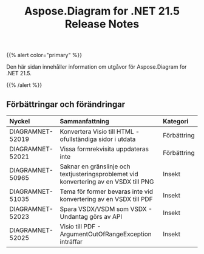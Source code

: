﻿---
title: Aspose.Diagram for .NET 21.5 Release Notes
type: docs
weight: 8
url: /sv/net/aspose-diagram-for-net-21-5-release-notes/
---
{{% alert color="primary" %}} 

Den här sidan innehåller information om utgåvor för Aspose.Diagram for .NET 21.5.

{{% /alert %}} 
## **Förbättringar och förändringar**

|**Nyckel**|**Sammanfattning**|**Kategori**|
|:- |:- |:- |
|DIAGRAMNET-52019|Konvertera Visio till HTML - ofullständiga sidor i utdata|Förbättring|
|DIAGRAMNET-52021|Vissa formrekvisita uppdateras inte|Förbättring|
|DIAGRAMNET-50965|Saknar en gränslinje och textjusteringsproblemet vid konvertering av en VSDX till PNG|Insekt|
|DIAGRAMNET-51035|Tema för former bevaras inte vid konvertering av en VSDX till PDF|Insekt|
|DIAGRAMNET-52023|Spara VSDX/VSDM som VSDX - Undantag görs av API|Insekt|
|DIAGRAMNET-52025|Visio till PDF - ArgumentOutOfRangeException inträffar|Insekt|




